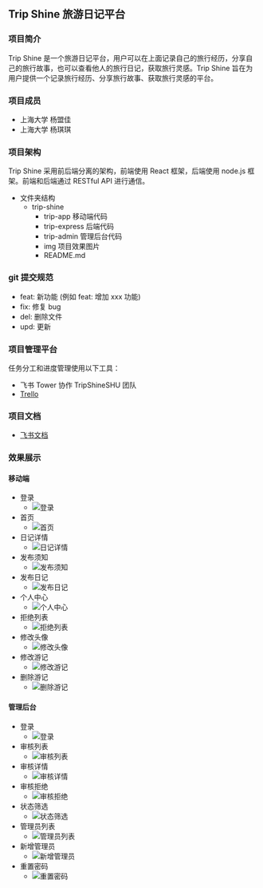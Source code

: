 ## Trip Shine 旅游日记平台

### 项目简介

Trip Shine 是一个旅游日记平台，用户可以在上面记录自己的旅行经历，分享自己的旅行故事，也可以查看他人的旅行日记，获取旅行灵感。Trip Shine 旨在为用户提供一个记录旅行经历、分享旅行故事、获取旅行灵感的平台。

### 项目成员

- 上海大学 杨盟佳
- 上海大学 杨琪琪

### 项目架构

Trip Shine 采用前后端分离的架构，前端使用 React 框架，后端使用 node.js 框架。前端和后端通过 RESTful API 进行通信。

- 文件夹结构
  - trip-shine
    - trip-app 移动端代码
    - trip-express 后端代码
    - trip-admin 管理后台代码
    - img 项目效果图片
    - README.md

### git 提交规范

- feat: 新功能 (例如 feat: 增加 xxx 功能)
- fix: 修复 bug
- del: 删除文件
- upd: 更新

### 项目管理平台

任务分工和进度管理使用以下工具：

- 飞书 Tower 协作 TripShineSHU 团队
- [Trello](https://trello.com/b/WmLRRX9r/tripshine)

### 项目文档

- [飞书文档](https://gwijz8ymrk1.feishu.cn/wiki/FkfFww58MiBM2LkYkWbc2kIUnig?from=from_copylink)

### 效果展示

#### 移动端

- 登录
  - ![登录](./img/app/app-login-full.png)
- 首页
  - ![首页](./img/app/app-home.png)
- 日记详情
  - ![日记详情](./img/app/app-detail.png)
- 发布须知
  - ![发布须知](./img/app/app-publish-pop.png)
- 发布日记
  - ![发布日记](./img/app/app-publish.png)
- 个人中心
  - ![个人中心](./img/app/app-user.png)
- 拒绝列表
  - ![拒绝列表](./img/app/app-user-reject.png)
- 修改头像
  - ![修改头像](./img/app/app-avatar-upload.png)
- 修改游记
  - ![修改游记](./img/app/app-edit.png)
- 删除游记
  - ![删除游记](./img/app/app-trip-delete.png)

#### 管理后台

- 登录
  - ![登录](./img/admin/admin-login.png)
- 审核列表
  - ![审核列表](./img/admin/admin-trip.png)
- 审核详情
  - ![审核详情](./img/admin/admin-trip-detail.png)
- 审核拒绝
  - ![审核拒绝](./img/admin/admin-trip-reject.png)
- 状态筛选
  - ![状态筛选](./img/admin/admin-trip-status.png)
- 管理员列表
  - ![管理员列表](./img/admin/admin-admin.png)
- 新增管理员
  - ![新增管理员](./img/admin/admin-admin-add.png)
- 重置密码
  - ![重置密码](./img/admin/admin-admin-reset.png)
